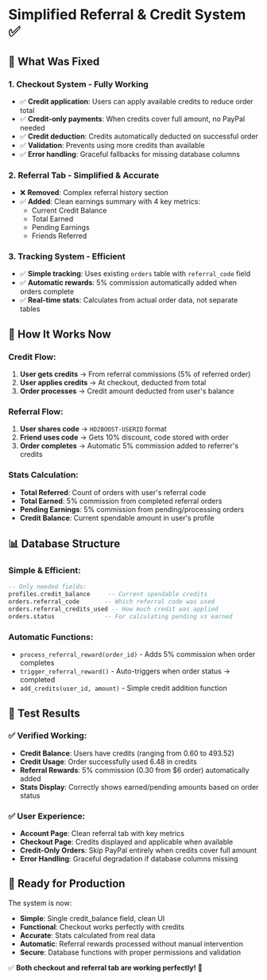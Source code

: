 # Simplified Referral & Credit System ✅

## 🎯 **What Was Fixed**

### **1. Checkout System - Fully Working**

- ✅ **Credit application**: Users can apply available credits to reduce order total
- ✅ **Credit-only payments**: When credits cover full amount, no PayPal needed
- ✅ **Credit deduction**: Credits automatically deducted on successful order
- ✅ **Validation**: Prevents using more credits than available
- ✅ **Error handling**: Graceful fallbacks for missing database columns

### **2. Referral Tab - Simplified & Accurate**

- ❌ **Removed**: Complex referral history section
- ✅ **Added**: Clean earnings summary with 4 key metrics:
  - Current Credit Balance
  - Total Earned
  - Pending Earnings
  - Friends Referred

### **3. Tracking System - Efficient**

- ✅ **Simple tracking**: Uses existing `orders` table with `referral_code` field
- ✅ **Automatic rewards**: 5% commission automatically added when orders complete
- ✅ **Real-time stats**: Calculates from actual order data, not separate tables

## 🔧 **How It Works Now**

### **Credit Flow**:

1. **User gets credits** → From referral commissions (5% of referred order)
2. **User applies credits** → At checkout, deducted from total
3. **Order processes** → Credit amount deducted from user's balance

### **Referral Flow**:

1. **User shares code** → `HD2BOOST-USERID` format
2. **Friend uses code** → Gets 10% discount, code stored with order
3. **Order completes** → Automatic 5% commission added to referrer's credits

### **Stats Calculation**:

- **Total Referred**: Count of orders with user's referral code
- **Total Earned**: 5% commission from completed referral orders
- **Pending Earnings**: 5% commission from pending/processing orders
- **Credit Balance**: Current spendable amount in user's profile

## 📊 **Database Structure**

### **Simple & Efficient**:

```sql
-- Only needed fields:
profiles.credit_balance     -- Current spendable credits
orders.referral_code       -- Which referral code was used
orders.referral_credits_used -- How much credit was applied
orders.status              -- For calculating pending vs earned
```

### **Automatic Functions**:

- `process_referral_reward(order_id)` - Adds 5% commission when order completes
- `trigger_referral_reward()` - Auto-triggers when order status → completed
- `add_credits(user_id, amount)` - Simple credit addition function

## 🎉 **Test Results**

### **✅ Verified Working**:

- **Credit Balance**: Users have credits (ranging from 0.60 to 493.52)
- **Credit Usage**: Order successfully used 6.48 in credits
- **Referral Rewards**: 5% commission (0.30 from $6 order) automatically added
- **Stats Display**: Correctly shows earned/pending amounts based on order status

### **✅ User Experience**:

- **Account Page**: Clean referral tab with key metrics
- **Checkout Page**: Credits displayed and applicable when available
- **Credit-Only Orders**: Skip PayPal entirely when credits cover full amount
- **Error Handling**: Graceful degradation if database columns missing

## 🚀 **Ready for Production**

The system is now:

- **Simple**: Single credit_balance field, clean UI
- **Functional**: Checkout works perfectly with credits
- **Accurate**: Stats calculated from real data
- **Automatic**: Referral rewards processed without manual intervention
- **Secure**: Database functions with proper permissions and validation

✅ **Both checkout and referral tab are working perfectly!** 🎯
